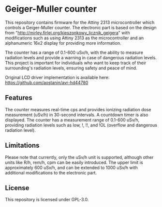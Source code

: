 # Geiger-Muller counter

This repository contains firmware for the Attiny 2313 microcontroller which controls a Geiger-Muller counter. The electronic part is based on the design from "http://mirley.firlej.org/kieszonkowy_licznik_geigera" with modifications such as using Attiny 2313 as the microcontroller and an alphanumeric 16x2 display for providing more information.

The counter has a range of 0.1-600 uSv/h, with the ability to measure radiation levels and provide a warning in case of dangerous radiation levels. This project is important for individuals who want to keep track of their surrounding's radiation levels, ensuring safety and peace of mind.

Original LCD driver implementation is available here: https://github.com/aostanin/avr-hd44780

## Features

The counter measures real-time cps and provides ionizing radiation dose measurement (uSv/h) in 30-second intervals. A countdown timer is also displayed. The counter has a measurement range of 0.1-600 uSv/h, providing radiation levels such as low, !, !!, and !OL (overflow and dangerous radiation level).

## Limitations

Please note that currently, only the uSv/h unit is supported, although other units like R/h, rem/h, cpm can be easily introduced. The upper limit is approximately 600 uSv/h, and can be extended to 1000 uSv/h with additional modifications to the electronic part.

## License

This repository is licensed under GPL-3.0.

